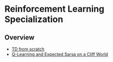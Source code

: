 # Reinforcement Learning Specialization

## Overview

- [TD from scratch](./TD-from-scratch.ipynb)
- [Q-Learning and Expected Sarsa on a Cliff World](q-learning-and-expected-sarsa.ipynb)
